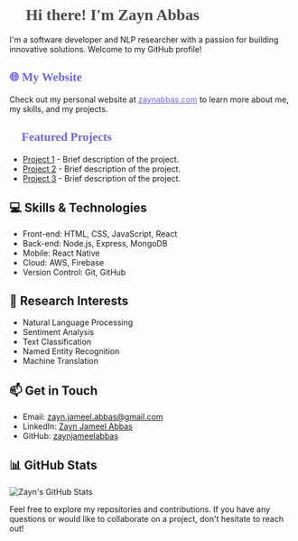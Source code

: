 <h1 style="color: #4a4a4a; font-family: 'Press Start 2P', cursive;">👋 Hi there! I'm Zayn Abbas</h1>

I'm a software developer and NLP researcher with a passion for building innovative solutions. Welcome to my GitHub profile!

<h2 style="color: #6c63ff; font-family: 'Press Start 2P', cursive;">🌐 My Website</h2>

Check out my personal website at <a href="https://zaynabbas.com" style="color: #6c63ff;">zaynabbas.com</a> to learn more about me, my skills, and my projects.

<h2 style="color: #6c63ff; font-family: 'Press Start 2P', cursive;">🚀 Featured Projects</h2>

- [Project 1](link-to-project-1) - Brief description of the project.
- [Project 2](link-to-project-2) - Brief description of the project.
- [Project 3](link-to-project-3) - Brief description of the project.

## 💻 Skills & Technologies

- Front-end: HTML, CSS, JavaScript, React
- Back-end: Node.js, Express, MongoDB
- Mobile: React Native
- Cloud: AWS, Firebase
- Version Control: Git, GitHub

## 🔬 Research Interests

- Natural Language Processing
- Sentiment Analysis
- Text Classification
- Named Entity Recognition
- Machine Translation

## 📫 Get in Touch

- Email: [zayn.jameel.abbas@gmail.com](mailto:zayn.jameel.abbas@gmail.com)
- LinkedIn: [Zayn Jameel Abbas](https://www.linkedin.com/in/zayn-j-abbas/)
- GitHub: [zaynjameelabbas](https://github.com/zaynjameelabbas)

## 📊 GitHub Stats

![Zayn's GitHub Stats](https://github-readme-stats.vercel.app/api?username=zaynjameelabbas&show_icons=true&theme=radical)

Feel free to explore my repositories and contributions. If you have any questions or would like to collaborate on a project, don't hesitate to reach out!


